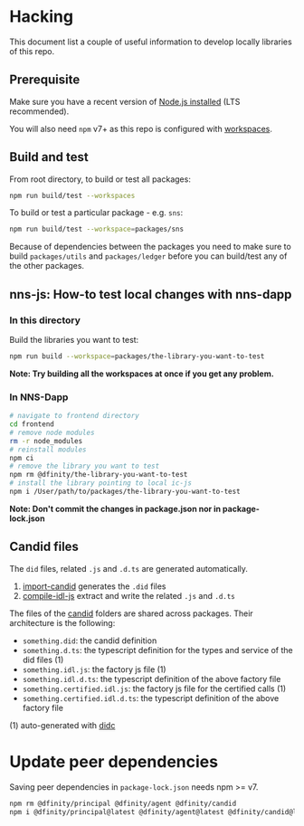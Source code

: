 # Hacking

This document list a couple of useful information to develop locally libraries of this repo.

## Prerequisite

Make sure you have a recent version of [Node.js installed](https://nodejs.org/en/) (LTS recommended).

You will also need `npm` v7+ as this repo is configured with [workspaces](https://docs.npmjs.com/cli/v7/using-npm/workspaces).

## Build and test

From root directory, to build or test all packages:

```bash
npm run build/test --workspaces
```

To build or test a particular package - e.g. `sns`:

```bash
npm run build/test --workspace=packages/sns
```

Because of dependencies between the packages you need to make sure to build
`packages/utils` and `packages/ledger` before you can build/test any of the
other packages.

## nns-js: How-to test local changes with nns-dapp

### In this directory

Build the libraries you want to test:

```bash
npm run build --workspace=packages/the-library-you-want-to-test
```

**Note: Try building all the workspaces at once if you get any problem.**

### In NNS-Dapp

```bash
# navigate to frontend directory
cd frontend
# remove node modules
rm -r node_modules
# reinstall modules
npm ci
# remove the library you want to test
npm rm @dfinity/the-library-you-want-to-test
# install the library pointing to local ic-js
npm i /User/path/to/packages/the-library-you-want-to-test
```

**Note: Don't commit the changes in package.json nor in package-lock.json**

## Candid files

The `did` files, related `.js` and `.d.ts` are generated automatically.

1. [import-candid](./scripts/import-candid) generates the `.did` files
2. [compile-idl-js](./scripts/compile-idl-js) extract and write the related `.js` and `.d.ts`

The files of the [candid](./candid) folders are shared across packages. Their architecture is the following:

- `something.did`: the candid definition
- `something.d.ts`: the typescript definition for the types and service of the did files (1)
- `something.idl.js`: the factory js file (1)
- `something.idl.d.ts`: the typescript definition of the above factory file
- `something.certified.idl.js`: the factory js file for the certified calls (1)
- `something.certified.idl.d.ts`: the typescript definition of the above factory file

(1) auto-generated with [didc](https://github.com/dfinity/candid)

# Update peer dependencies

Saving peer dependencies in `package-lock.json` needs npm >= v7.

```bash
npm rm @dfinity/principal @dfinity/agent @dfinity/candid
npm i @dfinity/principal@latest @dfinity/agent@latest @dfinity/candid@latest --save-peer
```
